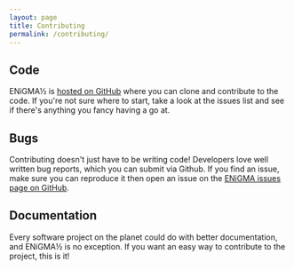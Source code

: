 ```yaml
---
layout: page
title: Contributing
permalink: /contributing/
---
```

## Code

ENiGMA½ is [hosted on GitHub](https://github.com/NuSkooler/enigma-bbs) where you can clone and contribute to the code.
If you're not sure where to start, take a look at the issues list and see if there's anything you fancy having a go at.


## Bugs

Contributing doesn't just have to be writing code! Developers love well written bug reports, which you can submit via 
Github. If you find an issue, make sure you can reproduce it then open an issue on the 
[ENiGMA issues page on GitHub](https://github.com/NuSkooler/enigma-bbs/issues). 

## Documentation

Every software project on the planet could do with better documentation, and ENiGMA½ is no exception. If you want an
easy way to contribute to the project, this is it! 